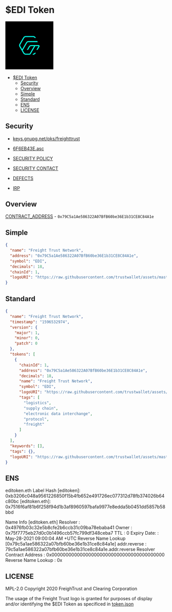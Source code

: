 # $EDI Token
<p center>
<img src="https://raw.githubusercontent.com/freight-trust/editoken/master/logo.png" width="150">
</p>

- [$EDI Token](#edi-token)
  * [Security](#security)
  * [Overview](#overview)
  * [Simple](#simple)
  * [Standard](#standard)
  * [ENS](#ens)
  * [LICENSE](#license)


## Security

- [keys.gnupg.net/pks/freighttrust](http://keys.gnupg.net/pks/lookup?search=freighttrust&fingerprint=on&op=index)
- [6F6EB43E.asc](6F6EB43E.asc)

- [SECURITY POLICY](SECURITY.md)
- [SECURITY CONTACT](SECURITY_CONTACT)
- [DEFECTS](SOFTWARE_DISCLOSURE_DEFECTS.adoc)
- [IRP](INCIDENT_RESPONSE_PLAN.adoc)

## Overview

[CONTRACT_ADDRESS](CONTRACT_ADDRESS) - `0x79C5a1Ae586322A07BfB60be36E1b31CE8C84A1e`

## Simple

```json
{
  "name": "Freight Trust Network",
  "address": "0x79C5a1Ae586322A07BfB60be36E1b31CE8C84A1e",
  "symbol": "EDI",
  "decimals": 18,
  "chainId": 1,
  "logoURI": "https://raw.githubusercontent.com/trustwallet/assets/master/blockchains/ethereum/assets/0x79C5a1Ae586322A07BfB60be36E1b31CE8C84A1e/logo.png"
}
```

## Standard

```json
{
  "name": "Freight Trust Network",
  "timestamp": "1596532974",
  "version": {
    "major": 1,
    "minor": 0,
    "patch": 0
  },
  "tokens": [
    {
      "chainId": 1,
      "address": "0x79C5a1Ae586322A07BfB60be36E1b31CE8C84A1e",
      "decimals": 18,
      "name": "Freight Trust Network",
      "symbol": "EDI",
      "logoURI": "https://raw.githubusercontent.com/trustwallet/assets/master/blockchains/ethereum/assets/0x79C5a1Ae586322A07BfB60be36E1b31CE8C84A1e/logo.png",
      "tags": [
        "logistics",
        "supply chain",
        "electronic data interchange",
        "protocol",
        "freight"
      ]
    }
  ],
  "keywords": [],
  "tags": {},
  "logoURI": "https://raw.githubusercontent.com/trustwallet/assets/master/blockchains/ethereum/assets/0x79C5a1Ae586322A07BfB60be36E1b31CE8C84A1e/logo.png"
}
```
## ENS

editoken.eth
 Label Hash [editoken]: 0xb3206c048a9561226850f15b4fb652e491726ec077312d78fb374026b64c80bc
 [editoken.eth]: 0x7516f6af81b6f258f94d1b3af8960597bafa9977e8edda5b0451dd5857b58bbd
 
 
Name Info [editoken.eth]
  Resolver	: 0x4976fb03c32e5b8cfe2b6ccb31c09ba78ebaba41
  Owner	: 0x75f7775eb27d0c0b1496ccb57fc799df348ceba7
  TTL	: 0
  Expiry Date:	: May-28-2021 09:00:04 AM +UTC
Reverse Name Lookup [0x79c5a1ae586322a07bfb60be36e1b31ce8c84a1e]
  addr.reverse	: 79c5a1ae586322a07bfb60be36e1b31ce8c84a1e.addr.reverse
  Resolver Contract Address	: 0x0000000000000000000000000000000000000000
  Reverse Name Lookup	: 0x


## LICENSE

MPL-2.0
Copyright 2020 FreighTrust and Clearing Corporation

The usage of the Freight Trust logo is granted for purposes of display and/or identifying
the \$EDI Token as specificed in [token.json](/src/token.json)
